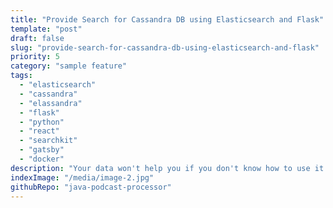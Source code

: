 ```yaml
---
title: "Provide Search for Cassandra DB using Elasticsearch and Flask"
template: "post"
draft: false
slug: "provide-search-for-cassandra-db-using-elasticsearch-and-flask"
priority: 5
category: "sample feature"
tags:
  - "elasticsearch"
  - "cassandra"
  - "elassandra"
  - "flask"
  - "python"
  - "react"
  - "searchkit"
  - "gatsby"
  - "docker"
description: "Your data won't help you if you don't know how to use it. One way is to allow end-users (or admins) to search through your data. Elassandra integrates Elasticsearch with your Cassandra DB for near instant search results and a REST API. One way to access that REST API is by connecting to it through a React app, with a Flask app server in the middle to handle requests. Click here to get an idea for how I can build a similar solution for your app."
indexImage: "/media/image-2.jpg"
githubRepo: "java-podcast-processor"
---
```




